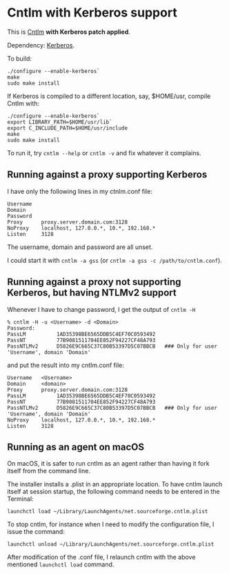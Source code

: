 # Cntlm with Kerberos support

This is [Cntlm](http://cntlm.sourceforge.net/) **with Kerberos patch applied**.

Dependency: [Kerberos](http://web.mit.edu/kerberos/).

To build:

```
./configure --enable-kerberos`
make
sudo make install
```


If Kerberos is compiled to a different location, say, $HOME/usr, compile Cntlm with:

```
./configure --enable-kerberos`
export LIBRARY_PATH=$HOME/usr/lib`
export C_INCLUDE_PATH=$HOME/usr/include
make
sudo make install
```

To run it, try `cntlm --help` or `cntlm -v` and fix whatever it complains.

## Running against a proxy supporting Kerberos

I have only the following lines in my ctnlm.conf file:

```
Username	
Domain		
Password	
Proxy      proxy.server.domain.com:3128
NoProxy    localhost, 127.0.0.*, 10.*, 192.168.*
Listen     3128
```

The username, domain and password are all unset.

I could start it with `cntlm -a gss` (or  `cntlm -a gss -c /path/to/cntlm.conf`).

## Running against a proxy not supporting Kerberos, but having NTLMv2 support
Whenever I have to change password, I get the output of `cntlm -H`
 
````
% cntlm -H -u <Username> -d <Domain> 
Password: 
PassLM          1AD35398BE6565DDB5C4EF70C0593492
PassNT          77B9081511704EE852F94227CF48A793
PassNTLMv2      D5826E9C665C37C80B53397D5C07BBCB   ### Only for user 'Username', domain 'Domain'
````

and put the result into my cntlm.conf file:

```
Username   <Username>
Domain	   <domain>	
Proxy      proxy.server.domain.com:3128
PassLM          1AD35398BE6565DDB5C4EF70C0593492
PassNT          77B9081511704EE852F94227CF48A793
PassNTLMv2      D5826E9C665C37C80B53397D5C07BBCB   ### Only for user 'Username', domain 'Domain'
NoProxy    localhost, 127.0.0.*, 10.*, 192.168.*
Listen     3128
```

## Running as an agent on macOS

On macOS, it is safer to run cntlm as an agent rather than having it fork itself from the command line.

The installer installs a .plist in an appropriate location. To have cntlm launch itself at session startup, the following command needs to be entered in the Terminal:

````
launchctl load ~/Library/LaunchAgents/net.sourceforge.cntlm.plist
````     


To stop cntlm, for instance when I need to modify the configuration file, I issue the command:

````
launchctl unload ~/Library/LaunchAgents/net.sourceforge.cntlm.plist
````     

After modification of the .conf file, I relaunch cntlm with the above mentioned `launchctl load` command.